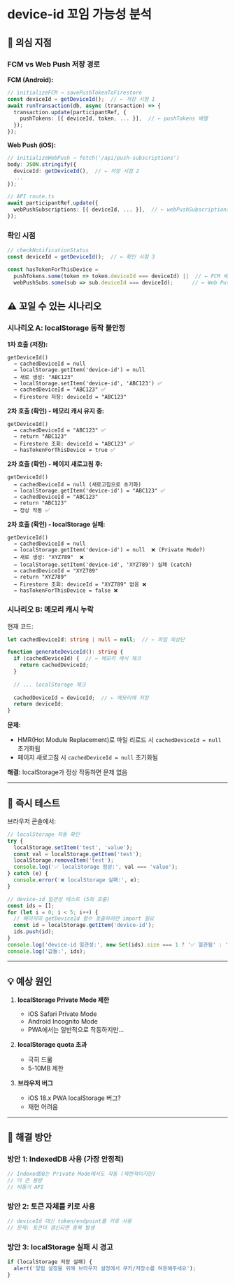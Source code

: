 # device-id 꼬임 가능성 분석

## 🚨 의심 지점

### FCM vs Web Push 저장 경로

**FCM (Android):**
```typescript
// initializeFCM → savePushTokenToFirestore
const deviceId = getDeviceId();  // ← 저장 시점 1
await runTransaction(db, async (transaction) => {
  transaction.update(participantRef, {
    pushTokens: [{ deviceId, token, ... }],  // ← pushTokens 배열
  });
});
```

**Web Push (iOS):**
```typescript
// initializeWebPush → fetch('/api/push-subscriptions')
body: JSON.stringify({
  deviceId: getDeviceId(),  // ← 저장 시점 2
  ...
});

// API route.ts
await participantRef.update({
  webPushSubscriptions: [{ deviceId, ... }],  // ← webPushSubscriptions 배열
});
```

### 확인 시점

```typescript
// checkNotificationStatus
const deviceId = getDeviceId();  // ← 확인 시점 3

const hasTokenForThisDevice =
  pushTokens.some(token => token.deviceId === deviceId) ||  // ← FCM 배열
  webPushSubs.some(sub => sub.deviceId === deviceId);      // ← Web Push 배열
```

## ⚠️ 꼬일 수 있는 시나리오

### 시나리오 A: localStorage 동작 불안정

**1차 호출 (저장):**
```
getDeviceId()
  → cachedDeviceId = null
  → localStorage.getItem('device-id') = null
  → 새로 생성: "ABC123"
  → localStorage.setItem('device-id', 'ABC123') ✅
  → cachedDeviceId = "ABC123" ✅
  → Firestore 저장: deviceId = "ABC123"
```

**2차 호출 (확인) - 메모리 캐시 유지 중:**
```
getDeviceId()
  → cachedDeviceId = "ABC123" ✅
  → return "ABC123"
  → Firestore 조회: deviceId = "ABC123" ✅
  → hasTokenForThisDevice = true ✅
```

**2차 호출 (확인) - 페이지 새로고침 후:**
```
getDeviceId()
  → cachedDeviceId = null (새로고침으로 초기화)
  → localStorage.getItem('device-id') = "ABC123" ✅
  → cachedDeviceId = "ABC123"
  → return "ABC123"
  → 정상 작동 ✅
```

**2차 호출 (확인) - localStorage 실패:**
```
getDeviceId()
  → cachedDeviceId = null
  → localStorage.getItem('device-id') = null  ❌ (Private Mode?)
  → 새로 생성: "XYZ789"  ❌
  → localStorage.setItem('device-id', 'XYZ789') 실패 (catch)
  → cachedDeviceId = "XYZ789"
  → return "XYZ789"
  → Firestore 조회: deviceId = "XYZ789" 없음 ❌
  → hasTokenForThisDevice = false ❌
```

### 시나리오 B: 메모리 캐시 누락

현재 코드:
```typescript
let cachedDeviceId: string | null = null;  // ← 파일 최상단

function generateDeviceId(): string {
  if (cachedDeviceId) {  // ← 메모리 캐시 체크
    return cachedDeviceId;
  }
  
  // ... localStorage 체크
  
  cachedDeviceId = deviceId;  // ← 메모리에 저장
  return deviceId;
}
```

**문제:** 
- HMR(Hot Module Replacement)로 파일 리로드 시 `cachedDeviceId = null` 초기화됨
- 페이지 새로고침 시 `cachedDeviceId = null` 초기화됨

**해결:** localStorage가 정상 작동하면 문제 없음

---

## 🧪 즉시 테스트

브라우저 콘솔에서:

```javascript
// localStorage 작동 확인
try {
  localStorage.setItem('test', 'value');
  const val = localStorage.getItem('test');
  localStorage.removeItem('test');
  console.log('✅ localStorage 정상:', val === 'value');
} catch (e) {
  console.error('❌ localStorage 실패:', e);
}

// device-id 일관성 테스트 (5회 호출)
const ids = [];
for (let i = 0; i < 5; i++) {
  // 페이지의 getDeviceId 함수 호출하려면 import 필요
  const id = localStorage.getItem('device-id');
  ids.push(id);
}
console.log('device-id 일관성:', new Set(ids).size === 1 ? '✅ 일관됨' : '❌ 불일치');
console.log('값들:', ids);
```

---

## 💡 예상 원인

1. **localStorage Private Mode 제한**
   - iOS Safari Private Mode
   - Android Incognito Mode
   - PWA에서는 일반적으로 작동하지만...

2. **localStorage quota 초과**
   - 극히 드묾
   - 5-10MB 제한

3. **브라우저 버그**
   - iOS 18.x PWA localStorage 버그?
   - 재현 어려움

---

## 🔧 해결 방안

### 방안 1: IndexedDB 사용 (가장 안정적)
```typescript
// IndexedDB는 Private Mode에서도 작동 (제한적이지만)
// 더 큰 용량
// 비동기 API
```

### 방안 2: 토큰 자체를 키로 사용
```typescript
// deviceId 대신 token/endpoint를 키로 사용
// 문제: 토큰이 갱신되면 중복 발생
```

### 방안 3: localStorage 실패 시 경고
```typescript
if (localStorage 저장 실패) {
  alert('알림 설정을 위해 브라우저 설정에서 쿠키/저장소를 허용해주세요');
}
```
